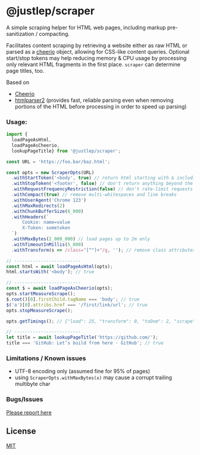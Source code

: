 # @justlep/scraper
A simple scraping helper for HTML web pages,
including markup pre-sanitization / compacting.

Facilitates content scraping by retrieving a website either as raw HTML or parsed as a 
 [cheerio](https://github.com/cheeriojs/cheerio) object, 
allowing for CSS-like content queries. 
Optional start/stop tokens may help reducing memory & CPU usage by processing only relevant HTML fragments in the first place. 
`scraper` can determine page titles, too.

Based on 
* [Cheerio](https://github.com/cheeriojs/cheerio)
* [htmlparser2](https://github.com/fb55/htmlparser2/) 
  (provides fast, reliable parsing even when removing portions of the HTML before processing in order to speed up parsing)


### Usage:

```javascript
import {
  loadPageAsHtml,
  loadPageAsCheerio, 
  lookupPageTitle} from '@justlep/scraper';

const URL = 'https://foo.bar/baz.html';

const opts = new ScraperOpts(URL)
  .withStartToken('<body', true) // return html starting with & including the "<body" html part   
  .withStopToken('<footer', false) // don't return anything beyond the first footer tag
  .withRequestFrequencyRestriction(false) // don't rate-limit requests to this domain (default is 1 request per 3 sec)
  .withCompact(true) // remove multi-whitespaces and line breaks
  .withUserAgent('Chrome 123')
  .withMaxRedirects(2)
  .withChunkBufferSize(6_000)
  .withHeaders(`
      Cookie: name=value
      X-Token: sometoken
  `)
  .withMaxBytes(2_000_000) // load pages up to 2m only
  .withTimeoutInMillis(5_000)
  .withTransform(s => /class="[^"]+"/g, ''); // remove class attributes for faster parsing

// -------------------------
const html = await loadPageAsHtml(opts);
html.startsWith('<body'); // true

// -------------------------
const $ = await loadPageAsCheerio(opts);
opts.startMeasureScrape();
$.root()[0].firstChild.tagName === 'body'; // true
$('a')[0].attribs.href === '/first/link/url'; // true
opts.stopMeasureScrape();

opts.getTimings(); // {"load": 25, "transform": 0, "toDom": 2, "scrape": 2} 

// -------------------------
let title = await lookupPageTitle('https://github.com/');
title === 'GitHub: Let’s build from here · GitHub'; // true

```

### Limitations / Known issues
* UTF-8 encoding only (assumed fine for 95% of pages)
* using `ScraperOpts.withMaxBytes(x)` may cause a corrupt trailing multibyte char

### Bugs/Issues

[Please report here](https://github.com/justlep/scraper/issues)

## License
[MIT](./LICENSE)
